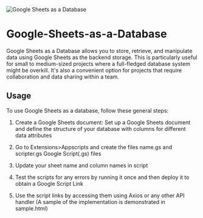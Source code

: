 ![Google Sheets as a Database](https://github.com/ARH-MNAJS/Google-Sheets-as-a-Database/blob/daf732c18e8df529e4c00c447963683e6c66c2ca/Readme%20Image.png)

# Google-Sheets-as-a-Database

Google Sheets as a Database allows you to store, retrieve, and manipulate data using Google Sheets as the backend storage. This is particularly useful for small to medium-sized projects where a full-fledged database system might be overkill. It's also a convenient option for projects that require collaboration and data sharing within a team.

## Usage

To use Google Sheets as a database, follow these general steps:

1. Create a Google Sheets document: Set up a Google Sheets document and define the structure of your database with columns for different data attributes

2. Go to Extensions>Appscripts and create the files name.gs and scripter.gs Google Script(.gs) files

3. Update your sheet name and column names in script

4. Test the scripts for any errors by running it once and then deploy it to obtain a Google Script Link

5. Use the script links by accessing them using Axios or any other API handler (A sample of the implementation is demonstrated in sample.html)
